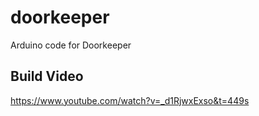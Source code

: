 # doorkeeper
Arduino code for Doorkeeper

Build Video
-
https://www.youtube.com/watch?v=_d1RjwxExso&t=449s

